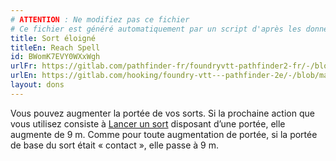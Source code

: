 ```yaml
---
# ATTENTION : Ne modifiez pas ce fichier
# Ce fichier est généré automatiquement par un script d'après les données du module Foundry VTT officiel et de sa traduction
title: Sort éloigné
titleEn: Reach Spell
id: BWomK7EVY0WXxWgh
urlFr: https://gitlab.com/pathfinder-fr/foundryvtt-pathfinder2-fr/-/blob/master/data/feats/BWomK7EVY0WXxWgh.htm
urlEn: https://gitlab.com/hooking/foundry-vtt---pathfinder-2e/-/blob/master/packs/data/feats.db/reach-spell.json
layout: dons
---
```

Vous pouvez augmenter la portée de vos sorts. Si la prochaine action que vous utilisez consiste à [Lancer un sort](../actions/lancer-un-sort.html) disposant d’une portée, elle augmente de 9 m. Comme pour toute augmentation de portée, si la portée de base du sort était « contact », elle passe à 9 m.
